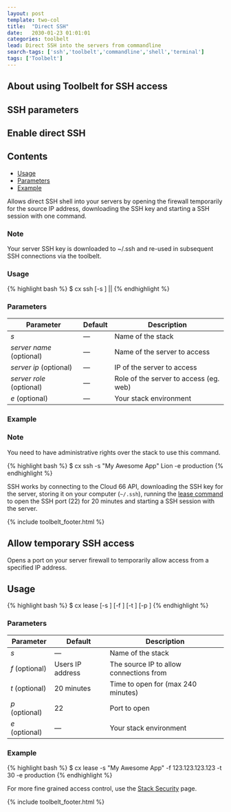 ```yaml
---
layout: post
template: two-col
title:  "Direct SSH"
date:   2030-01-23 01:01:01
categories: toolbelt
lead: Direct SSH into the servers from commandline
search-tags: ['ssh','toolbelt','commandline','shell','terminal']
tags: ['Toolbelt']
---
```


## About using Toolbelt for SSH access
## SSH parameters
## Enable direct SSH
<h2>Contents</h2>
<ul class="page-toc">
<li><a href="#usage">Usage</a></li>
<li><a href="#params">Parameters</a></li>
<li><a href="#example">Example</a></li>
</ul>

Allows direct SSH shell into your servers by opening the firewall temporarily for the source IP address, downloading the SSH key and starting a SSH session with one command.

<div class="notice">
    <h3>Note</h3>
    <p>Your server SSH key is downloaded to ~/.ssh and re-used in subsequent SSH connections via the toolbelt.</p>
</div>

<h3 id="usage">Usage</h3>
{% highlight bash %}
$ cx ssh [-s <stack>] <server name>|<server ip>|<server role>
{% endhighlight %}

<h3 id="params">Parameters</h3>

<table class='table table-bordered table-striped table-small'>
    <thead>
        <tr>
            <th align="center">Parameter</th>
            <th align="center">Default</th>
            <th align="center">Description</th>
        </tr>
    </thead>
    <tbody>
        <tr>
            <td><i>s</i></td>
            <td>&mdash;</td>
            <td>Name of the stack</td>
        </tr>
        <tr>
            <td><i>server name</i> (optional)</td>
            <td>&mdash;</td>
            <td>Name of the server to access</td>
        </tr>
        <tr>
            <td><i>server ip</i> (optional)</td>
            <td>&mdash;</td>
            <td>IP of the server to access</td>
        </tr>
        <tr>
            <td><i>server role</i> (optional)</td>
            <td>&mdash;</td>
            <td>Role of the server to access (eg. web)</td>
        </tr>
       <tr>
            <td><i>e</i> (optional)</td>
            <td>&mdash;</td>
            <td>Your stack environment</td>
        </tr>
    </tbody>
</table>

<h3 id="example">Example</h3>
<div class="notice">
    <h3>Note</h3>
    <p>You need to have administrative rights over the stack to use this command.</p>
</div>

{% highlight bash %}
$ cx ssh -s "My Awesome App" Lion -e production
{% endhighlight %}

SSH works by connecting to the Cloud 66 API, downloading the SSH key for the server, storing it on your computer (`~/.ssh`), running the [lease command](/cloud-66-toolbelt/lease.html) to open the SSH port (22) for 20 minutes and starting a SSH session with the server.

{% include toolbelt_footer.html %}


## Allow temporary SSH access
Opens a port on your server firewall to temporarily allow access from a specified IP address.

## Usage
{% highlight bash %}
$ cx lease [-s <stack>] [-f <from IP>] [-t <time to open>] [-p <port>]
{% endhighlight %}

<h3>Parameters</h3>
<table class='table table-bordered table-striped table-small'>
    <thead>
        <tr>
            <th align="center">Parameter</th>
            <th align="center">Default</th>
            <th align="center">Description</th>
        </tr>
    </thead>
    <tbody>
        <tr>
            <td><i>s</i></td>
            <td>&mdash;</td>
            <td>Name of the stack</td>
        </tr>
        <tr>
            <td><i>f</i> (optional)</td>
            <td>Users IP address</td>
            <td>The source IP to allow connections from</td>
        </tr>
        <tr>
            <td><i>t</i> (optional)</td>
            <td>20 minutes</td>
            <td>Time to open for (max 240 minutes)</td>
        </tr>
        <tr>
            <td><i>p</i> (optional)</td>
            <td>22</td>
            <td>Port to open</td>
        </tr>
        <tr>
            <td><i>e</i> (optional)</td>
            <td>&mdash;</td>
            <td>Your stack environment</td>
        </tr>
    </tbody>
</table>

<h3>Example</h3>
{% highlight bash %}
$ cx lease -s "My Awesome App" -f 123.123.123.123 -t 30 -e production
{% endhighlight %}

For more fine grained access control, use the [Stack Security](/stack-features/stack-security.html) page.

{% include toolbelt_footer.html %}

